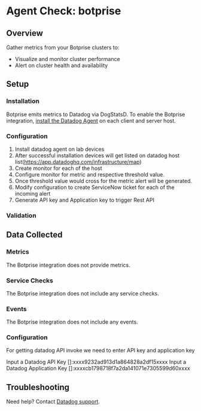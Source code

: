 # Agent Check: botprise

## Overview

Gather metrics from your Botprise clusters to:

- Visualize and monitor cluster performance
- Alert on cluster health and availability

## Setup

### Installation

Botprise emits metrics to Datadog via DogStatsD. To enable the Botprise integration, [install the Datadog Agent][1] on each client and server host.


### Configuration
1. Install datadog agent on lab devices
2. After successful installation devices will get listed on datadog host list(https://app.datadoghq.com/infrastructure/map)
3. Create monitor for each of the host
4. Configure monitor for metric and respective threshold value. 
5. Once threshold value would cross for the metric alert will be generated.
6. Modify configuration to create ServiceNow ticket for each of the incoming alert
7. Generate API key and Application key to trigger Rest API

### Validation

<Steps to validate integration is functioning as expected>

## Data Collected

### Metrics

The Botprise integration does not provide metrics.

### Service Checks

The Botprise integration does not include any service checks.

### Events

The Botprise integration does not include any events.

### Configuration
For getting datadog API invoke we need to enter API key and application key

Input a Datadog API Key []:xxxx9232ad913d1a864828a2df15xxxx
Input a Datadog Application Key []:xxxxcb1798718f7a2da141071e7305599d60xxxx

## Troubleshooting

Need help? Contact [Datadog support][1].

[1]: https://docs.datadoghq.com/help/
[2]: https://app.datadoghq.com/account/settings#agent
